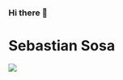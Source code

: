### Hi there 👋
<h1>Sebastian Sosa</h1>
<img src="https://res.cloudinary.com/da04xr0wr/image/upload/c_pad,b_auto:predominant,fl_preserve_transparency/v1708308024/uq1w5xkzx2gebsgzv9iq.jpg?_s=public-apps"/>
<!--
**Animas-Ss/Animas-Ss** is a ✨ _special_ ✨ repository because its `README.md` (this file) appears on your GitHub profile.

Here are some ideas to get you started:

- 🔭 I’m currently working on ...
- 🌱 I’m currently learning ...
- 👯 I’m looking to collaborate on ...
- 🤔 I’m looking for help with ...
- 💬 Ask me about ...
- 📫 How to reach me: ...
- 😄 Pronouns: ...
- ⚡ Fun fact: ...
-->
